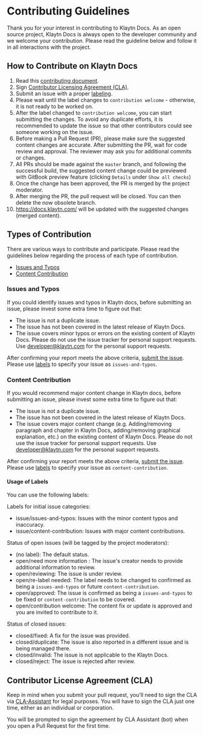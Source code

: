 # Contributing Guidelines

Thank you for your interest in contributing to Klaytn Docs. As an open source project, Klaytn Docs is always open to the developer community and we welcome your contribution. Please read the guideline below and follow it in all interactions with the project.

## How to Contribute on Klaytn Docs

1. Read this [contributing document](./CONTRIBUTING.md).
2. Sign [Contributor Licensing Agreement (CLA)](#contributor-license-agreement-cla).
3. Submit an issue with a proper [labeling](#usage-of-labels).
4. Please wait until the label changes to `contribution welcome` - otherwise, it is not ready to be worked on.
5. After the label changed to `contribution welcome`, you can start submitting the changes. To avoid any duplicate efforts, it is recommended to update the issue so that other contributors could see someone working on the issue.
6. Before making a Pull Request (PR), please make sure the suggested content changes are accurate. After submitting the PR, wait for code review and approval. The reviewer may ask you for additional commits or changes.
7. All PRs should be made against the `master` branch, and following the successful build, the suggested content change could be previewed with GitBook preview feature (clicking `Details` under `Show all checks`)
8. Once the change has been approved, the PR is merged by the project moderator.
9. After merging the PR, the pull request will be closed. You can then delete the now obsolete branch.
10. https://docs.klaytn.com/ will be updated with the suggested changes (merged content).

## Types of Contribution
There are various ways to contribute and participate. Please read the guidelines below regarding the process of each type of contribution.

-   [Issues and Typos](#issues-and-typos)
-   [Content Contribution](#content-contribution)

### Issues and Typos

If you could identify issues and typos in Klaytn docs, before submitting an issue, please invest some extra time to figure out that:

- The issue is not a duplicate issue.
- The issue has not been covered in the latest release of Klaytn Docs.
- The issue covers minor typos or errors on the existing content of Klaytn Docs.
Please do not use the issue tracker for personal support requests. Use developer@klaytn.com for the personal support requests.

After confirming your report meets the above criteria, [submit the issue](https://github.com/klaytn/klaytn-docs/issues). Please use [labels](#usage-of-labels) to specify your issue as `issues-and-typos`.

### Content Contribution

If you would recommend major content change in Klaytn docs, before submitting an issue, please invest some extra time to figure out that:

- The issue is not a duplicate issue.
- The issue has not been covered in the latest release of Klaytn Docs.
- The issue covers major content change (e.g. Adding/removing paragraph and chapter in Klaytn Docs, adding/removing graphical explanation, etc.) on the existing content of Klaytn Docs.
Please do not use the issue tracker for personal support requests. Use developer@klaytn.com for the personal support requests.

After confirming your report meets the above criteria, [submit the issue](https://github.com/klaytn/klaytn-docs/issues). Please use [labels](#usage-of-labels) to specify your issue as `content-contribution`.

#### Usage of Labels

You can use the following labels:

Labels for initial issue categories:

- issue/issues-and-typos: Issues with the minor content typos and inaccuracy.
- issue/content-contribution: Issues with major content contributions.

Status of open issues (will be tagged by the project moderators):

- (no label): The default status.
- open/need more information : The issue's creator needs to provide additional information to review.
- open/reviewing: The issue is under review.
- open/re-label needed: The label needs to be changed to confirmed as being a `issues-and-typos` or future `content-contribution`.
- open/approved: The issue is confirmed as being a `issues-and-typos` to be fixed or `content-contribution` to be covered.
- open/contribution welcome: The content fix or update is approved and you are invited to contribute to it.

Status of closed issues:

- closed/fixed: A fix for the issue was provided.
- closed/duplicate: The issue is also reported in a different issue and is being managed there.
- closed/invalid: The issue is not applicable to the Klaytn Docs.
- closed/reject: The issue is rejected after review.

## Contributor License Agreement (CLA)

Keep in mind when you submit your pull request, you'll need to sign the CLA via [CLA-Assistant](https://cla-assistant.io/klaytn/klaytn-docs) for legal purposes. You will have to sign the CLA just one time, either as an individual or corporation.

You will be prompted to sign the agreement by CLA Assistant (bot) when you open a Pull Request for the first time.
